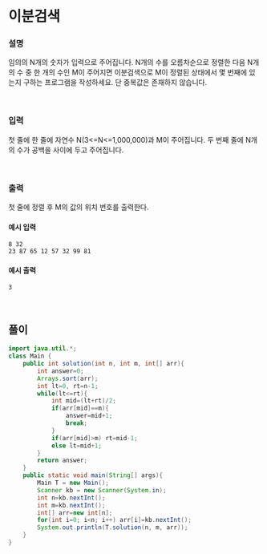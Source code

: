 # 이분검색
### 설명
임의의 N개의 숫자가 입력으로 주어집니다. N개의 수를 오름차순으로 정렬한 다음 N개의 수 
중 한 개의 수인 M이 주어지면 이분검색으로 M이 정렬된 상태에서 몇 번째에 있는지 구하는 
프로그램을 작성하세요. 단 중복값은 존재하지 않습니다.

<br>

### 입력
첫 줄에 한 줄에 자연수 N(3<=N<=1,000,000)과 M이 주어집니다.
두 번째 줄에 N개의 수가 공백을 사이에 두고 주어집니다.

<br>

### 출력
첫 줄에 정렬 후 M의 값의 위치 번호를 출력한다.



#### 예시 입력
```
8 32
23 87 65 12 57 32 99 81
```


#### 예시 출력
```
3
```


<br>


## 풀이
```java
import java.util.*;
class Main {
	public int solution(int n, int m, int[] arr){
		int answer=0;
		Arrays.sort(arr);
		int lt=0, rt=n-1;
		while(lt<=rt){
			int mid=(lt+rt)/2;
			if(arr[mid]==m){
				answer=mid+1;
				break;
			}
			if(arr[mid]>m) rt=mid-1;
			else lt=mid+1;
		}
		return answer;
	}
	public static void main(String[] args){
		Main T = new Main();
		Scanner kb = new Scanner(System.in);
		int n=kb.nextInt();
		int m=kb.nextInt();
		int[] arr=new int[n];
		for(int i=0; i<n; i++) arr[i]=kb.nextInt();
		System.out.println(T.solution(n, m, arr));
	}
}

```


<br>

